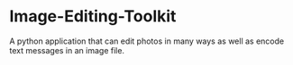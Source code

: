 # Image-Editing-Toolkit
A python application that can edit photos in many ways as well as encode text messages in an image file.
